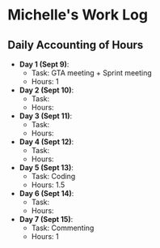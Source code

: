 # Michelle's Work Log
## Daily Accounting of Hours
- **Day 1 (Sept 9)**: 
  - Task: GTA meeting + Sprint meeting
  - Hours: 1
- **Day 2 (Sept 10)**: 
  - Task:
  - Hours:
 - **Day 3 (Sept 11)**: 
   - Task:
   - Hours:
 - **Day 4 (Sept 12)**: 
   - Task:
   - Hours:
 - **Day 5 (Sept 13)**: 
   - Task: Coding
   - Hours: 1.5
 - **Day 6 (Sept 14)**: 
   - Task:
   - Hours:
  - **Day 7 (Sept 15)**: 
    - Task: Commenting
    - Hours: 1
